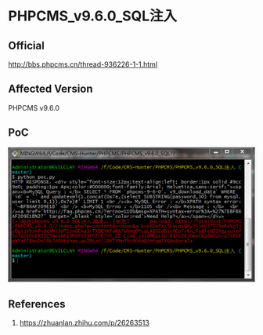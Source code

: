 # PHPCMS_v9.6.0_SQL注入

## Official

http://bbs.phpcms.cn/thread-936226-1-1.html

## Affected Version

PHPCMS v9.6.0

## PoC

![](poc.png)



## References

1. https://zhuanlan.zhihu.com/p/26263513
